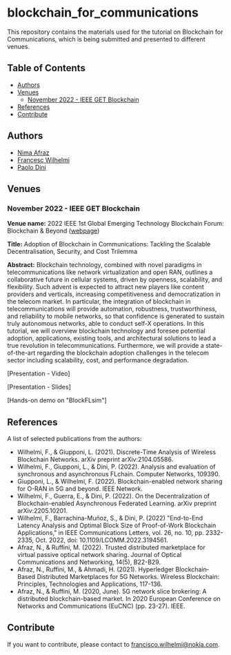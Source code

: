 # blockchain_for_communications

This repository contains the materials used for the tutorial on Blockchain for Communications, which is being submitted and presented to different venues.

## Table of Contents
- [Authors](#authors)
- [Venues](#venues)
  - [November 2022 - IEEE GET Blockchain](#ieeeget)
- [References](#references)
- [Contribute](#contribute)

## Authors
* [Nima Afraz](https://scholar.google.com/citations?user=Ps84vZkAAAAJ&hl=en)
* [Francesc Wilhelmi](https://fwilhelmi.github.io/)
* [Paolo Dini](http://www.cttc.es/people/pdini/)

## Venues

### November 2022 - IEEE GET Blockchain

**Venue name:** 2022 IEEE 1st Global Emerging Technology Blockchain Forum: Blockchain & Beyond ([webpage](https://get.blockchain.ieee.org/))

**Title:** Adoption of Blockchain in Communications: Tackling the Scalable Decentralisation, Security, and Cost Trilemma

**Abstract:** Blockchain technology, combined with novel paradigms in telecommunications like network virtualization and open RAN, outlines a collaborative future in cellular systems, driven by openness, scalability, and flexibility. Such advent is expected to attract new players like content providers and verticals, increasing competitiveness and democratization in the telecom market. In particular, the integration of blockchain in telecommunications will provide automation, robustness, trustworthiness, and reliability to mobile networks, so that confidence is generated to sustain truly autonomous networks, able to conduct self-X operations. In this tutorial, we will overview blockchain technology and foresee potential adoption, applications, existing tools, and architectural solutions to lead a true revolution in telecommunications. Furthermore, we will provide a state-of-the-art regarding the blockchain adoption challenges in the telecom sector including scalability, cost, and performance degradation.

[Presentation - Video]

[Presentation - Slides]

[Hands-on demo on "BlockFLsim"]

## References

A list of selected publications from the authors:

* Wilhelmi, F., & Giupponi, L. (2021). Discrete-Time Analysis of Wireless Blockchain Networks. arXiv preprint arXiv:2104.05586.
* Wilhelmi, F., Giupponi, L., & Dini, P. (2022). Analysis and evaluation of synchronous and asynchronous FLchain. Computer Networks, 109390.
* Giupponi, L., & Wilhelmi, F. (2022). Blockchain-enabled network sharing for O-RAN in 5G and beyond. IEEE Network.
* Wilhelmi, F., Guerra, E., & Dini, P. (2022). On the Decentralization of Blockchain-enabled Asynchronous Federated Learning. arXiv preprint arXiv:2205.10201.
* Wilhelmi, F., Barrachina-Muñoz, S., & Dini, P. (2022) "End-to-End Latency Analysis and Optimal Block Size of Proof-of-Work Blockchain Applications," in IEEE Communications Letters, vol. 26, no. 10, pp. 2332-2335, Oct. 2022, doi: 10.1109/LCOMM.2022.3194561.
* Afraz, N., & Ruffini, M. (2022). Trusted distributed marketplace for virtual passive optical network sharing. Journal of Optical Communications and Networking, 14(5), B22-B29.
* Afraz, N., Ruffini, M., & Ahmadi, H. (2021). Hyperledger Blockchain‐Based Distributed Marketplaces for 5G Networks. Wireless Blockchain: Principles, Technologies and Applications, 117-136.
* Afraz, N., & Ruffini, M. (2020, June). 5G network slice brokering: A distributed blockchain-based market. In 2020 European Conference on Networks and Communications (EuCNC) (pp. 23-27). IEEE.

## Contribute

If you want to contribute, please contact to [francisco.wilhelmi@nokia.com](francisco.wilhelmi@nokia.com).
